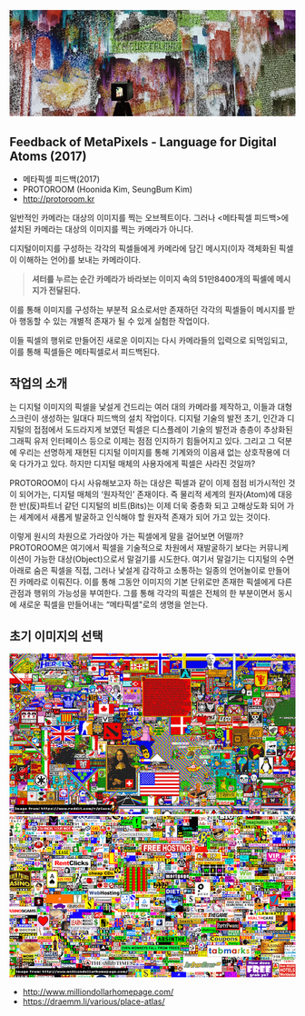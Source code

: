 ![](./front.jpg)

## Feedback of MetaPixels - Language for Digital Atoms (2017)
 * 메타픽셀 피드백(2017)
 * PROTOROOM (Hoonida Kim, SeungBum Kim)
 * http://protoroom.kr

일반적인 카메라는 대상의 이미지를 찍는 오브젝트이다.  그러나 <메타픽셀 피드백>에 설치된 카메라는 대상의 이미지를 찍는 카메라가 아니다.

디지털이미지를 구성하는 각각의 픽셀들에게 카메라에 담긴 메시지(이자 객체화된 픽셀이 이해하는 언어)를 보내는 카메라이다.

>**셔터를 누르는 순간 카메라가 바라보는 이미지 속의 51만8400개의 픽셀에 메시지가 전달된다.**
>

이를 통해 이미지를 구성하는 부분적 요소로서만 존재하던 각각의 픽셀들이 메시지를 받아 행동할 수 있는 개별적 존재가 될 수 있게 실험한 작업이다.

이들 픽셀의 행위로 만들어진 새로운 이미지는 다시 카메라들의 입력으로 되먹임되고, 이를 통해 픽셀들은 메타픽셀로서 피드백된다. 

## 작업의 소개
<Feedback of MetaPixels> 는 디지털 이미지의 픽셀을 낯설게 건드리는 여러 대의 카메라를 제작하고, 이들과 대형 스크린이 생성하는 일대다 피드백의 설치 작업이다. 디지털 기술의 발전 초기, 인간과 디지털의 접점에서 도드라지게 보였던 픽셀은 디스플레이 기술의 발전과 층층이 추상화된 그래픽 유저 인터페이스 등으로 이제는 점점 인지하기 힘들어지고 있다. 그리고 그 덕분에 우리는 선명하게 재현된 디지털 이미지를 통해 기계와의 이음새 없는 상호작용에 더욱 다가가고 있다. 하지만 디지털 매체의 사용자에게 픽셀은 사라진 것일까?

PROTOROOM이 다시 사유해보고자 하는 대상은 픽셀과 같이 이제 점점 비가시적인 것이 되어가는, 디지털 매체의 ‘원자적인’ 존재이다. 즉 물리적 세계의 원자(Atom)에 대응한 반(反)파트너 같던  디지털의 비트(Bits)는 이제 더욱 중층화 되고 고해상도화 되어 가는 세계에서 새롭게 발굴하고 인식해야 할 원자적 존재가 되어 가고 있는 것이다. 

이렇게 원시의 차원으로 가라앉아 가는 픽셀에게 말을 걸어보면 어떨까? PROTOROOM은 여기에서 픽셀을 기술적으로 차원에서 재발굴하기 보다는 커뮤니케이션이 가능한 대상(Object)으로서 말걸기를 시도한다. 여기서 말걸기는 디지털의 수면 아래로 숨은 픽셀을 직접, 그러나 낯설게 감각하고 소통하는 일종의 언어놀이로 만들어진 카메라로 이뤄진다. 이를 통해 그동안 이미지의 기본 단위로만 존재한 픽셀에게 다른 관점과 행위의 가능성을 부여한다. 그를 통해 각각의 픽셀은 전체의 한 부분이면서 동시에 새로운 픽셀을 만들어내는 “메타픽셀"로의 생명을 얻는다.

## 초기 이미지의 선택

![](./init01.png)
![](./init02.png)

 * http://www.milliondollarhomepage.com/
 * https://draemm.li/various/place-atlas/


